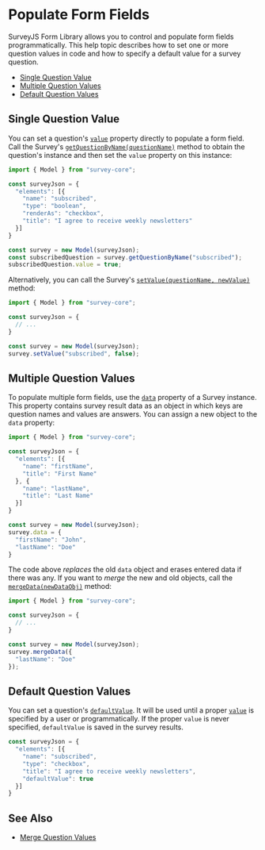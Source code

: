 # Populate Form Fields

SurveyJS Form Library allows you to control and populate form fields programmatically. This help topic describes how to set one or more question values in code and how to specify a default value for a survey question.

- [Single Question Value](#single-question-value)
- [Multiple Question Values](#multiple-question-values)
- [Default Question Values](#default-question-values)

## Single Question Value

You can set a question's [`value`](https://surveyjs.io/form-library/documentation/questiontextmodel#value) property directly to populate a form field. Call the Survey's [`getQuestionByName(questionName)`](https://surveyjs.io/form-library/documentation/surveymodel#getQuestionByName) method to obtain the question's instance and then set the `value` property on this instance:

```js
import { Model } from "survey-core";

const surveyJson = {
  "elements": [{
    "name": "subscribed",
    "type": "boolean",
    "renderAs": "checkbox",
    "title": "I agree to receive weekly newsletters"
  }]
}

const survey = new Model(surveyJson);
const subscribedQuestion = survey.getQuestionByName("subscribed");
subscribedQuestion.value = true;
```

Alternatively, you can call the Survey's [`setValue(questionName, newValue)`]() method:

```js
import { Model } from "survey-core";

const surveyJson = {
  // ...
}

const survey = new Model(surveyJson);
survey.setValue("subscribed", false);
```

## Multiple Question Values

To populate multiple form fields, use the [`data`](https://surveyjs.io/Documentation/Library?id=surveymodel#data) property of a Survey instance. This property contains survey result data as an object in which keys are question names and values are answers. You can assign a new object to the `data` property:

```js
import { Model } from "survey-core";

const surveyJson = {
  "elements": [{
    "name": "firstName",
    "title": "First Name"
  }, {
    "name": "lastName",
    "title": "Last Name"
  }]
}

const survey = new Model(surveyJson);
survey.data = {
  "firstName": "John",
  "lastName": "Doe"
}
```

The code above *replaces* the old `data` object and erases entered data if there was any. If you want to *merge* the new and old objects, call the [`mergeData(newDataObj)`](https://surveyjs.io/form-library/documentation/surveymodel#mergeData) method:

```js
import { Model } from "survey-core";

const surveyJson = {
  // ...
}

const survey = new Model(surveyJson);
survey.mergeData({
  "lastName": "Doe"
});
```

## Default Question Values

You can set a question's [`defaultValue`](https://surveyjs.io/Documentation/Library?id=Question#defaultValue). It will be used until a proper [`value`](https://surveyjs.io/Documentation/Library?id=Question#value) is specified by a user or programmatically. If the proper `value` is never specified, `defaultValue` is saved in the survey results.

```js
const surveyJson = {
  "elements": [{
    "name": "subscribed",
    "type": "checkbox",
    "title": "I agree to receive weekly newsletters",
    "defaultValue": true
  }]
}
```

## See Also

- [Merge Question Values](/form-library/documentation/design-survey-merge-question-values)